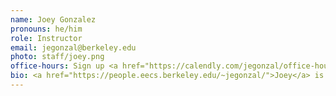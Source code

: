 ```yaml
---
name: Joey Gonzalez
pronouns: he/him
role: Instructor
email: jegonzal@berkeley.edu
photo: staff/joey.png
office-hours: Sign up <a href="https://calendly.com/jegonzal/office-hours">here</a> (773 Soda Hall).
bio: <a href="https://people.eecs.berkeley.edu/~jegonzal/">Joey</a> is the director of the <a href="https://rise.cs.berkeley.edu/">RISE</a> and <a href="https://sky.cs.berkeley.edu/">Sky</a> Labs, member of the Berkeley AI Research (<a href="https://bair.berkeley.edu/">BAIR</a>) group, and co-founder of <a href="https://www.notion.so/UGSC-Committee-Agenda-7ec5ead6a6d045bab8d855e20415213b">Turi</a> and <a href="https://www.aqueducthq.com/">Aqueduct</a>. He developed and teaches <a href="https://ds100.org/">Data100</a> and this is his first time teaching Data8. If you see him outside of campus, he is almost always playing with his kids.
---
```

